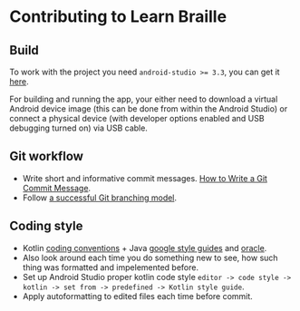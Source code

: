# Contributing to Learn Braille

## Build

To work with the project you need `android-studio >= 3.3`, you can get it [here](https:://developer.android.com/studio).

For building and running the app, your either need to download a virtual Android device image (this can be done from within the Android Studio) or connect a physical device (with developer options enabled and USB debugging turned on) via USB cable.

## Git workflow

- Write short and informative commit messages. [How to Write a Git Commit Message](https://chris.beams.io/posts/git-commit/).
- Follow [a successful Git branching model](https://nvie.com/posts/a-successful-git-branching-model/).

## Coding style

- Kotlin [coding conventions](https://kotlinlang.org/docs/reference/coding-conventions.html) + Java [google style guides](https://google.github.io/styleguide/javaguide.html) and [oracle](https://www.oracle.com/technetwork/java/codeconvtoc-136057.html).
- Also look around each time you do something new to see, how such thing was formatted and impelemented before.
- Set up Android Studio proper kotlin code style `editor -> code style -> kotlin -> set from -> predefined -> Kotlin style guide`.
- Apply autoformatting to edited files each time before commit.

